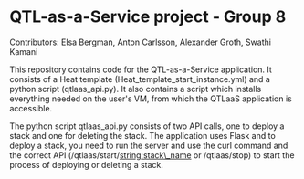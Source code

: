 # QTL-as-a-Service project - Group 8
Contributors: Elsa Bergman, Anton Carlsson, Alexander Groth, Swathi Kamani 

This repository contains code for the QTL-as-a-Service application. It consists of a Heat template (Heat_template_start_instance.yml) and a python script (qtlaas_api.py). It also contains a script which installs everything needed on the user's VM, from which the QTLaaS application is accessible. 

The python script qtlaas_api.py consists of two API calls, one to deploy a stack and one for deleting the stack. The application uses Flask and to deploy a stack, you need to run the server and use the curl command and the correct API (/qtlaas/start/<string:stack\_name> or /qtlaas/stop) to start the process of deploying or deleting a stack.
